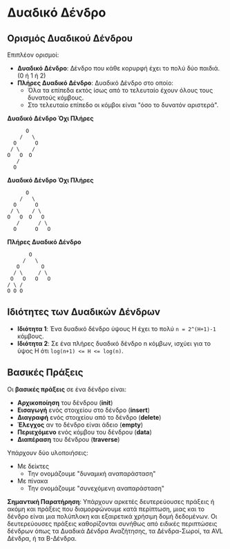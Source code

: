 # Δυαδικό Δένδρο

## Ορισμός Δυαδικού Δένδρου

Επιπλέον ορισμοί:

- **Δυαδικό Δένδρο**: Δένδρο που κάθε κορυρφή έχει το πολύ δύο παιδιά. (0 ή 1 ή 2)
- **Πλήρες Δυαδικό Δένδρο**: Δυαδικό Δένδρο στο οποίο:
  - Όλα τα επίπεδα εκτός ίσως από το τελευταίο έχουν όλους τους δυνατούς κόμβους.
  - Στο τελευταίο επίπεδο οι κόμβοι είναι "όσο το δυνατόν αριστερά".

**Δυαδικό Δένδρο Όχι Πλήρες**

```none
      O    
    /   \   
  O      O  
 / \    /  
O   O  O
   /
  O
```

**Δυαδικό Δένδρο Όχι Πλήρες**

```none
      O    
    /   \   
  O      O  
 / \    / \
O   O  O   Ο
   /      / \
  O      Ο   Ο
```

**Πλήρες Δυαδικό Δένδρο**

```none
       Ο       
     /   \     
   Ο       Ο   
  / \     / \  
 Ο   Ο   Ο   Ο 
/ \ / 
Ο Ο Ο
```

## Ιδιότητες των Δυαδικών Δένδρων

- **Ιδιότητα 1**: Ένα δυαδικό δένδρο ύψους Η έχει το πολύ `n = 2^(H+1)-1` κόμβους.
- **Ιδιότητα 2**: Σε ένα πλήρες δυαδικό δένδρο n κόμβων, ισχύει για το ύψος Η ότι `log(n+1) <= H <= log(n)`. 

## Βασικές Πράξεις

Οι **βασικές πράξεις** σε ένα δένδρο είναι:

- **Αρχικοποίηση** του δένδρου (**init**)
- **Εισαγωγή** ενός στοιχείου στο δένδρο (**insert**)
- **Διαγραφή** ενός στοιχείου από το δένδρο (**delete**)
- **Έλεγχος** αν το δένδρο είναι άδειο (**empty**)
- **Περιεχόμενο** ενός κόμβου του δένδρου (**data**)
- **Διαπέραση** του δένδρου (**traverse**)

Υπάρχουν δύο υλοποιήσεις:

- Με δείκτες
  - Την ονομάζουμε "δυναμική αναπαράσταση"
- Με πίνακα
  - Την ονομάζουμε "συνεχόμενη αναπαράσταση"  

**Σημαντική Παρατήρηση**: Υπάρχουν αρκετές δευτερεύουσες πράξεις ή ακόμη και πράξεις που διαμορφώνουμε κατά περίπτωση, μιας και το δένδρο είναι μια πολύπλοκη και εξαιρετικά χρήσιμη δομή δεδομένων. Οι δευτερεύουσες πράξεις καθορίζονται συνήθως από ειδικές περιπτώσεις δένδρων όπως τα Δυαδικά Δένδρα Αναζήτησης, τα Δένδρα-Σωροί, τα AVL Δένδρα, ή τα Β-Δένδρα.
